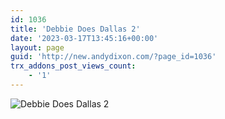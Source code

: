 ```yaml
---
id: 1036
title: 'Debbie Does Dallas 2'
date: '2023-03-17T13:45:16+00:00'
layout: page
guid: 'http://new.andydixon.com/?page_id=1036'
trx_addons_post_views_count:
    - '1'
---
```


![Debbie Does Dallas 2](https://i0.wp.com/assets.g8x2.ldn.idrivee2-23.com/posters/Debbie%20Does%20Dallas%202%2001.jpg?w=1200&ssl=1 "Debbie Does Dallas 2")